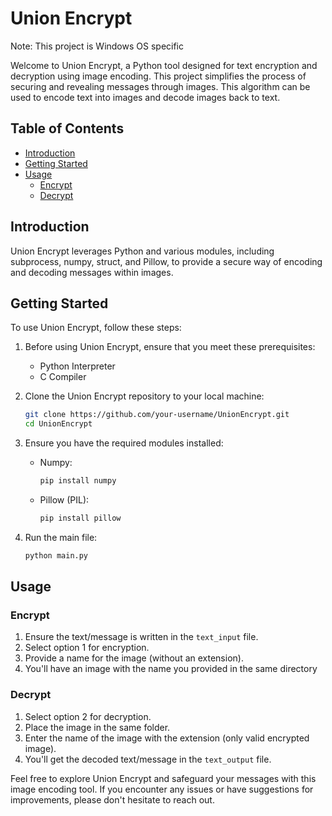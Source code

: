 # Union Encrypt
Note: This project is Windows OS specific

Welcome to Union Encrypt, a Python tool designed for text encryption and decryption using image encoding. This project simplifies the process of securing and revealing messages through images.
This algorithm can be used to encode text into images and decode images back to text.

## Table of Contents
- [Introduction](#introduction)
- [Getting Started](#getting-started)
- [Usage](#usage)
  - [Encrypt](#encrypt)
  - [Decrypt](#decrypt)

## Introduction<a name="introduction"></a>

Union Encrypt leverages Python and various modules, including subprocess, numpy, struct, and Pillow, to provide a secure way of encoding and decoding messages within images.

## Getting Started<a name="getting-started"></a>

To use Union Encrypt, follow these steps:
1. Before using Union Encrypt, ensure that you meet these prerequisites:
   - Python Interpreter
   - C Compiler
2. Clone the Union Encrypt repository to your local machine:

    ```bash
    git clone https://github.com/your-username/UnionEncrypt.git
    cd UnionEncrypt
    ```

3. Ensure you have the required modules installed:
   - Numpy:
     ```bash
     pip install numpy
     ```
   - Pillow (PIL):
     ```bash
     pip install pillow
     ```

4. Run the main file:

    ```bash
    python main.py
    ```

## Usage<a name="usage"></a>

### Encrypt<a name="encrypt"></a>

1. Ensure the text/message is written in the `text_input` file.
2. Select option 1 for encryption.
3. Provide a name for the image (without an extension).
4. You'll have an image with the name you provided in the same directory

### Decrypt<a name="decrypt"></a>

1. Select option 2 for decryption.
2. Place the image in the same folder.
3. Enter the name of the image with the extension (only valid encrypted image).
4. You'll get the decoded text/message in the `text_output` file.

Feel free to explore Union Encrypt and safeguard your messages with this image encoding tool. If you encounter any issues or have suggestions for improvements, please don't hesitate to reach out.
